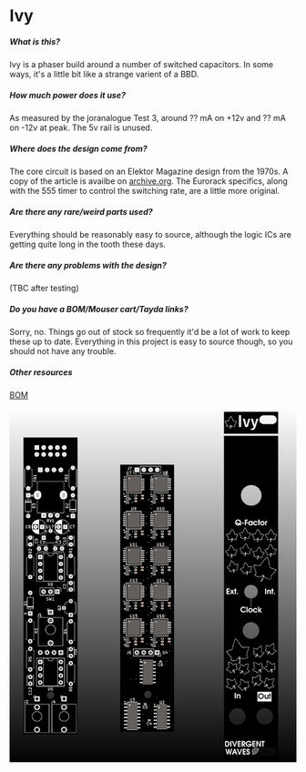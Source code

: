 # Ivy

##### What is this?

Ivy is a phaser build around a number of switched capacitors. In some ways, it's a little bit like a strange varient of a BBD.

##### How much power does it use?

As measured by the joranalogue Test 3, around ?? mA on +12v and ?? mA on -12v at peak. The 5v rail is unused.

##### Where does the design come from?

The core circuit is based on an Elektor Magazine design from the 1970s. A copy of the article is availbe on [archive.org](https://archive.org/details/ElektorMagazine/Elektor%5Bnonlinear.ir%5D%201975-09/page/n16/mode/1up). The Eurorack specifics, along with the 555 timer to control the switching rate, are a little more original.

##### Are there any rare/weird parts used?

Everything should be reasonably easy to source, although the logic ICs are getting quite long in the tooth these days.

##### Are there any problems with the design?

(TBC after testing)

##### Do you have a BOM/Mouser cart/Tayda links?

Sorry, no. Things go out of stock so frequently it'd be a lot of work to keep these up to date. Everything in this project is easy to source though, so you should not have any trouble.

##### Other resources

[BOM](BOM.md)

![sycamore-panel](images/panel.png)